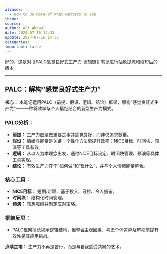 ```yaml
---
aliases:
  - How to Do More of What Matters to You
theme: 
source: 
author: Ali Abdaal
date: 2024-07-16 14:33
update: 2024-07-16 14:33
categories: 
important: false
---
```

好的，这是对 [[PALC感觉良好式生产力-逻辑链]] 笔记进行抽象提炼和缩短后的版本：

---

## PALC：解构“感觉良好式生产力”

**核心：** 本笔记运用PALC（前提、假设、逻辑、结论）框架，解构“感觉良好式生产力”——一种将效率与个人福祉结合的新型生产力模式。

### PALC分析：

*   **前提：** 生产力应是做重要之事并感觉良好，而非仅追求数量。
*   **假设：** 情绪与能量是关键；个性化方法能提升效率；NICE目标、时间块、预演等工具有效。
*   **逻辑：** 从以人为本理念出发，通过NICE目标设定、时间块管理、预演等具体工具实现。
*   **结论：** 有效生产力在于“如何做”和“做什么”，并与个人情绪能量整合。

### 核心工具：

*   **NICE目标：** 短期/新颖、基于投入、可控、令人振奋。
*   **时间块：** 结构化时间管理。
*   **预演：** 预想障碍并制定应对策略。

### 框架反思：

*   PALC框架擅长揭示逻辑结构，但整合主观因素、考虑个体差异及审视前提有效性是其应用挑战。

**点睛之笔：** 生产力不再是苦行，而是与自我感受共舞的艺术。